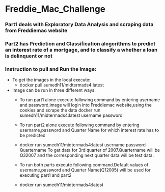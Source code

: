 # Freddie_Mac_Challenge
### Part1 deals with Exploratory Data Analysis and scraping data  from Freddiemac website
### Part2 has Prediction and Classification alogorithms to predict an interest rate of a mortgage, and to classify a whether a loan is delinquent or not 
### Instruction to pull and Run the Image:

- To get the images in the local execute: 
  - docker pull sumedh11/midtermads4:latest
- Image can be run in three different ways.
  - To run part1 alone execute following command by entering username and password,image will login into Freddiemac website,using the cookies and scrape the data
   docker run sumedh11/midtermads4:latest username password
  
  - To run part2 alone execute following command by entering username,password and Quarter Name for which interest rate has to be predicted
  - docker run sumedh11/midtermads4:latest username password Quartername
    To get data for 3rd quarter of 2007.Quartername will be Q32007 and the corresponding next quarter data will be test data.

  - To run both parts execute following command.Default values of username,password and Quarter Name(Q12005) will be used for executing part1 and part2
  - docker run sumedh11/midtermads4:latest
   
